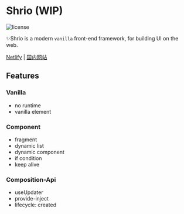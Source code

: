 # Shrio (WIP)

![license](https://img.shields.io/github/license/Akimotorakiyu/shrio)

✨Shrio is a modern `vanilla` front-end framework, for building UI on the web.

[Netlify](https://clever-rosalind-9cee08.netlify.app/) | [国内网站](https://shrio-8gz68v9mba15d6fa-1259330986.ap-shanghai.app.tcloudbase.com/)

## Features

### Vanilla

- no runtime
- vanilla element

### Component

- fragment
- dynamic list
- dynamic component
- if condition
- keep alive

### Composition-Api

- useUpdater
- provide-inject
- lifecycle: created
